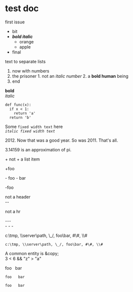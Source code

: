 #  test doc

first issue

  * bit
  * _**bold italic**_
    * orange
    * apple
  * final

text to separate lists

  1. now with numbers
  2. the prisoner
    1. not an _italic number_
    2. a **bold human** being
  3. end

**bold**  
_italic_  

    
    
    def func(x):
      if x < 1:
        return 'a'
      return 'b'
          

Some `fixed width text` here  
_`italic fixed width text`_

2012\. Now that was a good year. So was 2011. That's all.

3.14159 is an approximation of pi.

\+ not + a list item

+foo

\- foo - bar

-foo 

not a header  
\--

not a hr  
  
\---  
\- - -

c:\tmp, \\\server\path, \\_/, foo\bar, #\\#, \\\\#

`c:\tmp, \\server\path, \_/, foo\bar, #\#, \\#`

A common entity is &amp;copy;  
3 &lt; 6 &amp;&amp; "z" &gt; "a"

foo&nbsp;&nbsp;&nbsp;bar

    
    foo   bar

`foo   bar`

